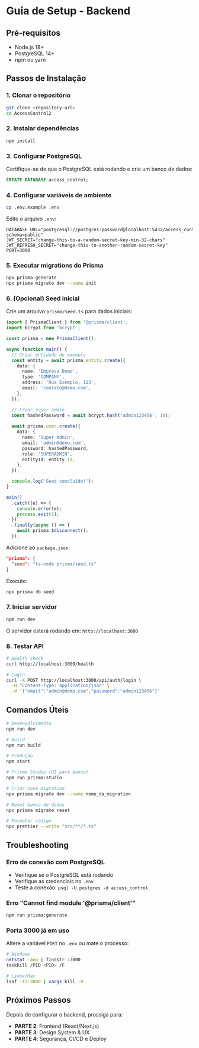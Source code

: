 # Guia de Setup - Backend

## Pré-requisitos

- Node.js 18+ 
- PostgreSQL 14+
- npm ou yarn

## Passos de Instalação

### 1. Clonar o repositório

```bash
git clone <repository-url>
cd AccessControl2
```

### 2. Instalar dependências

```bash
npm install
```

### 3. Configurar PostgreSQL

Certifique-se de que o PostgreSQL está rodando e crie um banco de dados:

```sql
CREATE DATABASE access_control;
```

### 4. Configurar variáveis de ambiente

```bash
cp .env.example .env
```

Edite o arquivo `.env`:

```env
DATABASE_URL="postgresql://postgres:password@localhost:5432/access_control?schema=public"
JWT_SECRET="change-this-to-a-random-secret-key-min-32-chars"
JWT_REFRESH_SECRET="change-this-to-another-random-secret-key"
PORT=3000
```

### 5. Executar migrations do Prisma

```bash
npx prisma generate
npx prisma migrate dev --name init
```

### 6. (Opcional) Seed inicial

Crie um arquivo `prisma/seed.ts` para dados iniciais:

```typescript
import { PrismaClient } from '@prisma/client';
import bcrypt from 'bcrypt';

const prisma = new PrismaClient();

async function main() {
  // Criar entidade de exemplo
  const entity = await prisma.entity.create({
    data: {
      name: 'Empresa Demo',
      type: 'COMPANY',
      address: 'Rua Exemplo, 123',
      email: 'contato@demo.com',
    },
  });

  // Criar super admin
  const hashedPassword = await bcrypt.hash('admin123456', 10);
  
  await prisma.user.create({
    data: {
      name: 'Super Admin',
      email: 'admin@demo.com',
      password: hashedPassword,
      role: 'SUPERADMIN',
      entityId: entity.id,
    },
  });

  console.log('Seed concluído!');
}

main()
  .catch((e) => {
    console.error(e);
    process.exit(1);
  })
  .finally(async () => {
    await prisma.$disconnect();
  });
```

Adicione ao `package.json`:

```json
"prisma": {
  "seed": "ts-node prisma/seed.ts"
}
```

Execute:

```bash
npx prisma db seed
```

### 7. Iniciar servidor

```bash
npm run dev
```

O servidor estará rodando em: `http://localhost:3000`

### 8. Testar API

```bash
# Health check
curl http://localhost:3000/health

# Login
curl -X POST http://localhost:3000/api/auth/login \
  -H "Content-Type: application/json" \
  -d '{"email":"admin@demo.com","password":"admin123456"}'
```

## Comandos Úteis

```bash
# Desenvolvimento
npm run dev

# Build
npm run build

# Produção
npm start

# Prisma Studio (UI para banco)
npm run prisma:studio

# Criar nova migration
npx prisma migrate dev --name nome_da_migration

# Reset banco de dados
npx prisma migrate reset

# Formatar código
npx prettier --write "src/**/*.ts"
```

## Troubleshooting

### Erro de conexão com PostgreSQL

- Verifique se o PostgreSQL está rodando
- Verifique as credenciais no `.env`
- Teste a conexão: `psql -U postgres -d access_control`

### Erro "Cannot find module '@prisma/client'"

```bash
npm run prisma:generate
```

### Porta 3000 já em uso

Altere a variável `PORT` no `.env` ou mate o processo:

```bash
# Windows
netstat -ano | findstr :3000
taskkill /PID <PID> /F

# Linux/Mac
lsof -ti:3000 | xargs kill -9
```

## Próximos Passos

Depois de configurar o backend, prossiga para:
- **PARTE 2**: Frontend (React/Next.js)
- **PARTE 3**: Design System & UX
- **PARTE 4**: Segurança, CI/CD e Deploy
